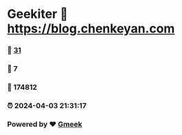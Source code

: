 # Geekiter :link: https://blog.chenkeyan.com 
### :page_facing_up: [31](https://blog.chenkeyan.com/tag.html) 
### :speech_balloon: 7 
### :hibiscus: 174812 
### :alarm_clock: 2024-04-03 21:31:17 
### Powered by :heart: [Gmeek](https://github.com/Meekdai/Gmeek)
